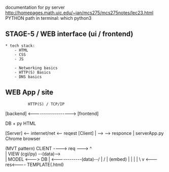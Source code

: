 documentation for py server
http://homepages.math.uic.edu/~jan/mcs275/mcs275notes/lec23.html
PYTHON path in terminal: which python3




## STAGE-5 / WEB interface (ui / frontend)

    * tech stack:
        - HTML
        - CSS
        - JS

        - Networking basics
        - HTTP(S) Basics
        - DNS basics



## WEB App / site

              HTTP(S) / TCP/IP
[backend]   <------------------>    [frontend]

DB + py                               HTML





[Server]    <--  internet/net     <-- reqest  [Client]
    |       -->                   --> responce   |
serverApp.py                             Chrome browser







(MVT pattern)
CLIENT ----> req --->
        ^             \
        |              VIEW (cgi/py) --(data)-->\
        |                                        MODEL <---> DB
        |                  <------------(data)--/
        |                 /
        |              (embed)
        |                 |
        |                 |
        \                 v
          <---res<---- TEMPLATE(.html)
